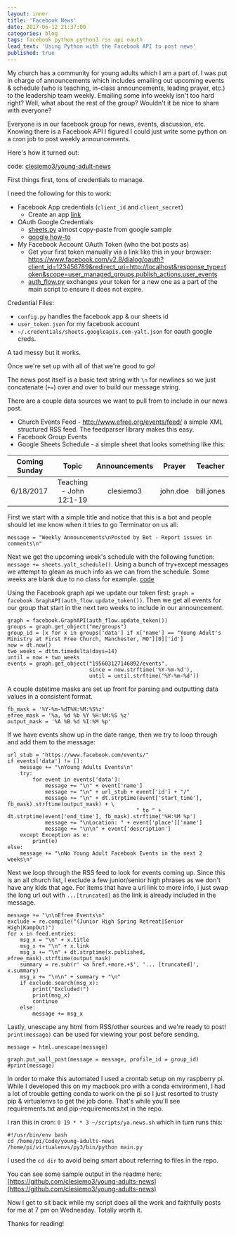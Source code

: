 ```yaml
---
layout: inner
title: 'Facebook News'
date: 2017-06-12 21:37:00
categories: blog
tags: facebook python python3 rss api oauth
lead_text: 'Using Python with the Facebook API to post news'
published: true
---
```


My church has a community for young adults which I am a part of. I was put in charge of announcements which includes emailing out upcoming events & schedule (who is teaching, in-class announcements, leading prayer, etc.) to the leadership team weekly. Emailing some info weekly isn't too hard right? Well, what about the rest of the group? Wouldn't it be nice to share with everyone? 

Everyone is in our facebook group for news, events, discussion, etc. Knowing there is a Facebook API I figured I could just write some python on a cron job to post weekly announcements.

Here's how it turned out:

code: [clesiemo3/young-adult-news](https://github.com/clesiemo3/young-adults-news)

First things first, tons of credentials to manage. 	

I need the following for this to work:

* Facebook App credentials (`client_id` and `client_secret`)
  * Create an app [link](https://developers.facebook.com/docs/apps/register)
* OAuth Google Credentials 
  * [sheets.py](https://github.com/clesiemo3/young-adults-news/blob/master/sheets.py) almost copy-paste from google sample
  * [google how-to](https://developers.google.com/sheets/api/quickstart/python)
* My Facebook Account OAuth Token (who the bot posts as)
  * Get your first token manually via a link like this in your browser: https://www.facebook.com/v2.8/dialog/oauth?client_id=123456789&redirect_uri=http://localhost&response_type=token&scope=user_managed_groups,publish_actions,user_events
  * [auth_flow.py](https://github.com/clesiemo3/young-adults-news/blob/master/auth_flow.py) exchanges your token for a new one as a part of the main script to ensure it does not expire. 

Credential Files:

* `config.py` handles the facebook app & our sheets id
* `user_token.json` for my facebook account
* `~/.credentials/sheets.googleapis.com-yalt.json` for oauth google creds. 

A tad messy but it works.

Once we're set up with all of that we're good to go!

The news post itself is a basic text string with `\n` for newlines so we just concatenate (`+=`) over and over to build our message string.

There are a couple data sources we want to pull from to include in our news post. 

* Church Events Feed - http://www.efree.org/events/feed/ a simple XML structured RSS feed. The feedparser library makes this easy.
* Facebook Group Events
* Google Sheets Schedule - a simple sheet that looks something like this:

Coming Sunday | Topic                   | Announcements| Prayer   | Teacher
------------- |:-----------------------:|:------------:|:--------:|:-----------:
 6/18/2017    | Teaching - John 12:1-19 | clesiemo3    | john.doe |  bill.jones

First we start with a simple title and notice that this is a bot and people should let me know when it tries to go Terminator on us all:

`message = "Weekly Announcements\nPosted by Bot - Report issues in comments\n"`

Next we get the upcoming week's schedule with the following function: `message += sheets.yalt_schedule()`. Using a bunch of try+except messages we attempt to glean as much info as we can from the schedule. Some weeks are blank due to no class for example. [code](https://github.com/clesiemo3/young-adults-news/blob/master/sheets.py#L74-L95)

Using the Facebook graph api we update our token first: `graph = facebook.GraphAPI(auth_flow.update_token())`. Then we get all events for our group that start in the next two weeks to include in our announcement. 

```
graph = facebook.GraphAPI(auth_flow.update_token())
groups = graph.get_object("me/groups")
group_id = [x for x in groups['data'] if x['name'] == "Young Adult's Ministry at First Free Church, Manchester, MO"][0]['id']
now = dt.now()
two_weeks = dttm.timedelta(days=14)
until = now + two_weeks
events = graph.get_object("195603127146892/events", 
                          since = now.strftime('%Y-%m-%d'), 
                          until = until.strftime('%Y-%m-%d'))
```

A couple datetime masks are set up front for parsing and outputting data values in a consistent format.

```
fb_mask = '%Y-%m-%dT%H:%M:%S%z'
efree_mask = '%a, %d %b %Y %H:%M:%S %z'
output_mask = '%A %B %d %I:%M %p'
```

If we have events show up in the date range, then we try to loop through and add them to the message:

```
url_stub = "https://www.facebook.com/events/"
if events['data'] != []:
    message += "\nYoung Adults Events\n"
    try:
        for event in events['data']:
            message += "\n" + event['name']
            message += "\n" + url_stub + event['id'] + "/"
            message += "\n" + dt.strptime(event['start_time'], fb_mask).strftime(output_mask) + \
                                         " to " + dt.strptime(event['end_time'], fb_mask).strftime('%H:%M %p')
            message += "\nLocation: " + event['place']['name']
            message += "\n\n" + event['description']
    except Exception as e:
        print(e)
else:
    message += "\nNo Young Adult Facebook Events in the next 2 weeks\n"
```

Next we loop through the RSS feed to look for events coming up. Since this is an all church list, I exclude a few junior/senior high phrases as we don't have any kids that age. For items that have a url link to more info, i just swap the long url out with `...[truncated]` as the link is already included in the message.

```
message += "\n\nEfree Events\n"
exclude = re.compile("(Junior High Spring Retreat|Senior High|KampOut)")
for x in feed.entries:
    msg_x = "\n" + x.title
    msg_x += "\n" + x.link
    msg_x += "\n" + dt.strptime(x.published, efree_mask).strftime(output_mask)
    summary = re.sub(r' <a href.+more.+$', '... [truncated]', x.summary)
    msg_x += "\n\n" + summary + "\n"
    if exclude.search(msg_x):
        print("Excluded!")
        print(msg_x)
        continue
    else:
        message += msg_x
```

Lastly, unescape any html from RSS/other sources and we're ready to post! `print(message)` can be used for viewing your post before sending.

```
message = html.unescape(message)

graph.put_wall_post(message = message, profile_id = group_id)
#print(message)
```

In order to make this automated I used a crontab setup on my raspberry pi. While I developed this on my macbook pro with a conda environment, I had a lot of trouble getting conda to work on the pi so I just resorted to trusty pip & virtualenvs to get the job done. That's while you'll see requirements.txt and pip-requirements.txt in the repo.

I ran this in cron: `0 19 * * 3 ~/scripts/ya.news.sh` which in turn runs this:

```
#!/usr/bin/env bash
cd /home/pi/Code/young-adults-news
/home/pi/virtualenvs/py3/bin/python main.py
```

I used the `cd dir` to avoid being smart about referring to files in the repo. 

You can see some sample output in the readme here: [https://github.com/clesiemo3/young-adults-news](https://github.com/clesiemo3/young-adults-news)

Now I get to sit back while my script does all the work and faithfully posts for me at 7 pm on Wednesday. Totally worth it.

Thanks for reading!
